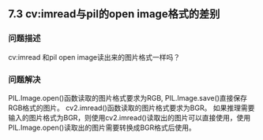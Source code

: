 ## 7.3 cv:imread与pil的open image格式的差别
### 问题描述
cv:imread 和pil open image读出来的图片格式一样吗？

### 问题解决
PIL.Image.open()函数读取的图片格式要求为RGB, PIL.Image.save()直接保存RGB格式的图片。
cv2.imread()函数读取的图片格式要求为BGR。
如果推理需要输入的图片格式为BGR，则使用cv2.imread()读取出的图片可以直接使用，使用PIL.Image.open()读取出的图片需要转换成BGR格式后使用。
